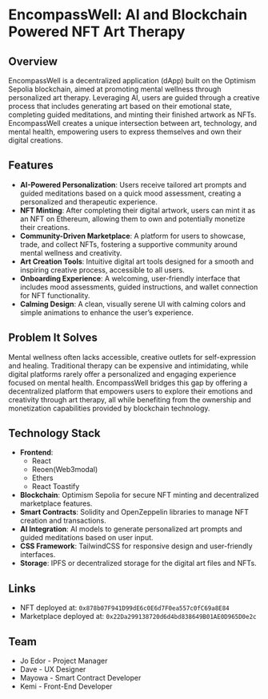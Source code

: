 # EncompassWell: AI and Blockchain Powered NFT Art Therapy

## Overview
EncompassWell is a decentralized application (dApp) built on the Optimism Sepolia blockchain, aimed at promoting mental wellness through personalized art therapy. Leveraging AI, users are guided through a creative process that includes generating art based on their emotional state, completing guided meditations, and minting their finished artwork as NFTs. EncompassWell creates a unique intersection between art, technology, and mental health, empowering users to express themselves and own their digital creations.

## Features
- **AI-Powered Personalization**: Users receive tailored art prompts and guided meditations based on a quick mood assessment, creating a personalized and therapeutic experience.
- **NFT Minting**: After completing their digital artwork, users can mint it as an NFT on Ethereum, allowing them to own and potentially monetize their creations.
- **Community-Driven Marketplace**: A platform for users to showcase, trade, and collect NFTs, fostering a supportive community around mental wellness and creativity.
- **Art Creation Tools**: Intuitive digital art tools designed for a smooth and inspiring creative process, accessible to all users.
- **Onboarding Experience**: A welcoming, user-friendly interface that includes mood assessments, guided instructions, and wallet connection for NFT functionality.
- **Calming Design**: A clean, visually serene UI with calming colors and simple animations to enhance the user’s experience.

## Problem It Solves
Mental wellness often lacks accessible, creative outlets for self-expression and healing. Traditional therapy can be expensive and intimidating, while digital platforms rarely offer a personalized and engaging experience focused on mental health. EncompassWell bridges this gap by offering a decentralized platform that empowers users to explore their emotions and creativity through art therapy, all while benefiting from the ownership and monetization capabilities provided by blockchain technology.

## Technology Stack
- **Frontend**:
  - React
  - Reoen(Web3modal)
  - Ethers
  - React Toastify
- **Blockchain**: Optimism Sepolia for secure NFT minting and decentralized marketplace features.
- **Smart Contracts**: Solidity and OpenZeppelin libraries to manage NFT creation and transactions.
- **AI Integration**: AI models to generate personalized art prompts and guided meditations based on user input.
- **CSS Framework**: TailwindCSS for responsive design and user-friendly interfaces.
- **Storage**: IPFS or decentralized storage for the digital art files and NFTs.

## Links

- NFT deployed at: `0x878b07F941D99dE6c0E6d7F0ea557c0fC69a8E84`
- Marketplace deployed at: `0x22Da299138720d6d4bd838649B01AE0D965D0e2c`

## Team

- Jo Edor - Project Manager
- Dave - UX Designer
- Mayowa - Smart Contract Developer
- Kemi - Front-End Developer